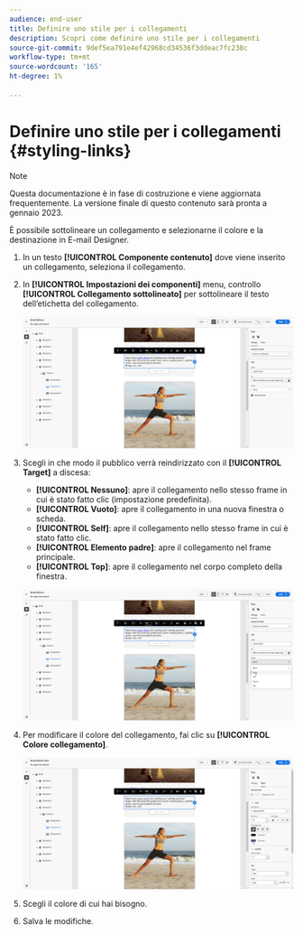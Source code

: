 ```yaml
---
audience: end-user
title: Definire uno stile per i collegamenti
description: Scopri come definire uno stile per i collegamenti
source-git-commit: 9def5ea791e4ef42968cd34536f3ddeac7fc238c
workflow-type: tm+mt
source-wordcount: '165'
ht-degree: 1%

---
```



# Definire uno stile per i collegamenti {#styling-links}

>[!NOTE]
>
>Questa documentazione è in fase di costruzione e viene aggiornata frequentemente. La versione finale di questo contenuto sarà pronta a gennaio 2023.

È possibile sottolineare un collegamento e selezionarne il colore e la destinazione in E-mail Designer.

1. In un testo **[!UICONTROL Componente contenuto]** dove viene inserito un collegamento, seleziona il collegamento.

1. In **[!UICONTROL Impostazioni dei componenti]** menu, controllo **[!UICONTROL Collegamento sottolineato]** per sottolineare il testo dell’etichetta del collegamento.

   ![](assets/link_1.png)

1. Scegli in che modo il pubblico verrà reindirizzato con il **[!UICONTROL Target]** a discesa:

   * **[!UICONTROL Nessuno]**: apre il collegamento nello stesso frame in cui è stato fatto clic (impostazione predefinita).
   * **[!UICONTROL Vuoto]**: apre il collegamento in una nuova finestra o scheda.
   * **[!UICONTROL Self]**: apre il collegamento nello stesso frame in cui è stato fatto clic.
   * **[!UICONTROL Elemento padre]**: apre il collegamento nel frame principale.
   * **[!UICONTROL Top]**: apre il collegamento nel corpo completo della finestra.

   ![](assets/link_2.png)

1. Per modificare il colore del collegamento, fai clic su **[!UICONTROL Colore collegamento]**.

   ![](assets/link_3.png)

1. Scegli il colore di cui hai bisogno.

1. Salva le modifiche.
